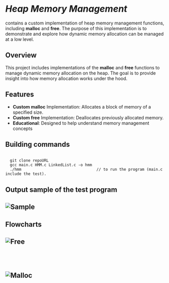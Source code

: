 # *Heap Memory Management*
 contains a custom implementation of heap memory management functions, including **malloc** and **free**. The purpose of this implementation is to demonstrate and explore how dynamic memory allocation can be managed at a low level.
 
## Overview
This project includes implementations of the **malloc** and **free** functions to manage dynamic memory allocation on the heap. The goal is to provide insight into how memory allocation works under the hood.

## Features
- **Custom malloc** Implementation: Allocates a block of memory of a specified size.
- **Custom free** Implementation: Deallocates previously allocated memory.
- **Educational**: Designed to help understand memory management concepts



## Building commands 
```

  git clone repoURL
  gcc main.c HMM.c LinkedList.c -o hmm
  ./hmm                                 // to run the program (main.c include the test).

```
## Output sample of the test program
![Sample](https://github.com/user-attachments/assets/e6fa6533-9ce6-4c97-985d-f4256b7c1035)
---------------

## Flowcharts


![Free](https://github.com/user-attachments/assets/eb8b0c80-3bbb-4470-aa10-bcb0bf8cf0c4)
---------------
<br>
<br>

![Malloc](https://github.com/user-attachments/assets/b176e74d-1242-4675-ac29-b9b9f4574127)
---------------
